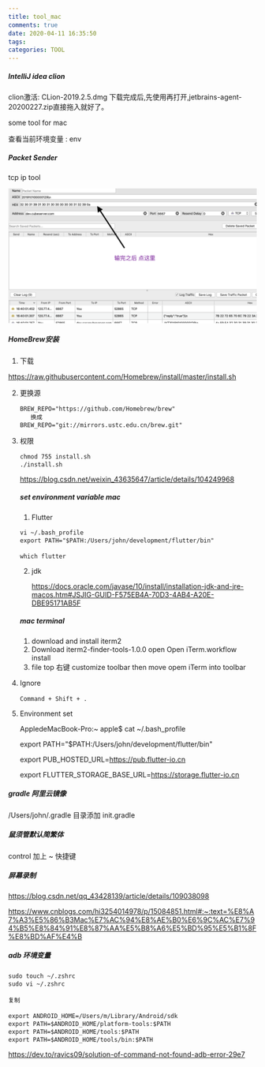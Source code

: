 ```yaml
---
title: tool_mac
comments: true
date: 2020-04-11 16:35:50
tags:
categories: TOOL
---
```




##### IntelliJ idea clion



clion激活: CLion-2019.2.5.dmg 下载完成后,先使用再打开,jetbrains-agent-20200227.zip直接拖入就好了。



some tool for mac

查看当前环境变量 : env



##### Packet Sender  

tcp ip tool

<img src="tool-mac/Screen Shot 2020-04-11 at 4.40.59 PM.png" alt="Screen Shot 2020-04-11 at 4.40.59 PM" style="zoom:67%;" />







##### HomeBrew安装

1. 下载

https://raw.githubusercontent.com/Homebrew/install/master/install.sh

2. 更换源

   ```
   BREW_REPO="https://github.com/Homebrew/brew"
      换成  
   BREW_REPO="git://mirrors.ustc.edu.cn/brew.git" 
   ```

3. 权限

   ```
   chmod 755 install.sh 
   ./install.sh 
   ```

   

   https://blog.csdn.net/weixin_43635647/article/details/104249968

   

   ##### set environment variable mac

   1. Flutter

   ```
   vi ~/.bash_profile
   export PATH="$PATH:/Users/john/development/flutter/bin"
   
   which flutter
   
   ```

   2. jdk 

      https://docs.oracle.com/javase/10/install/installation-jdk-and-jre-macos.htm#JSJIG-GUID-F575EB4A-70D3-4AB4-A20E-DBE95171AB5F

   

   #####  mac terminal

   1. download and install iterm2
   2. Download iterm2-finder-tools-1.0.0  open Open iTerm.workflow install
   3. file top 右键 customize toolbar then move opem iTerm into toolbar

   

   

4. Ignore

   `Command + Shift + .`

5. Environment set

   AppledeMacBook-Pro:~ apple$ cat ~/.bash_profile

   export PATH="$PATH:/Users/john/development/flutter/bin"

   export PUB_HOSTED_URL=https://pub.flutter-io.cn

   export FLUTTER_STORAGE_BASE_URL=https://storage.flutter-io.cn 



##### gradle 阿里云镜像 

/Users/john/.gradle 目录添加 init.gradle



##### 鼠须管默认简繁体

control 加上 ~ 快捷键



##### 屏幕录制

https://blog.csdn.net/qq_43428139/article/details/109038098

https://www.cnblogs.com/hi3254014978/p/15084851.html#:~:text=%E8%A7%A3%E5%86%B3Mac%E7%AC%94%E8%AE%B0%E6%9C%AC%E7%94%B5%E8%84%91%E8%87%AA%E5%B8%A6%E5%BD%95%E5%B1%8F%E8%BD%AF%E4%B



##### adb 环境变量

```
sudo touch ~/.zshrc
sudo vi ~/.zshrc

复制

export ANDROID_HOME=/Users/m/Library/Android/sdk
export PATH=$ANDROID_HOME/platform-tools:$PATH
export PATH=$ANDROID_HOME/tools:$PATH
export PATH=$ANDROID_HOME/tools/bin:$PATH

```

https://dev.to/ravics09/solution-of-command-not-found-adb-error-29e7